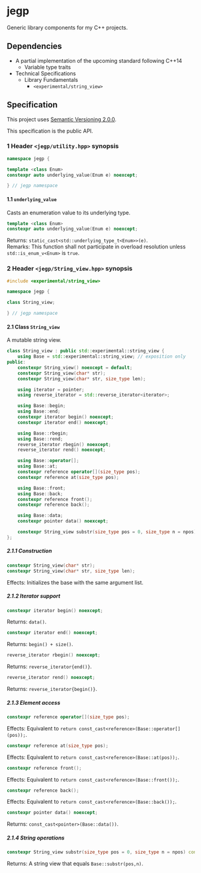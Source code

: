 # jegp

Generic library components for my C++ projects.

## Dependencies

* A partial implementation of the upcoming standard following C++14
    - Variable type traits
* Technical Specifications
    - Library Fundamentals
        + `<experimental/string_view>`

## Specification

This project uses [Semantic Versioning 2.0.0](http://semver.org/).

This specification is the public API.

### 1 Header `<jegp/utility.hpp>` synopsis

```C++
namespace jegp {

template <class Enum>
constexpr auto underlying_value(Enum e) noexcept;

} // jegp namespace
```

#### 1.1 `underlying_value`

Casts an enumeration value to its underlying type.

```C++
template <class Enum>
constexpr auto underlying_value(Enum e) noexcept;
```
Returns: `static_cast<std::underlying_type_t<Enum>>(e)`.<br/>
Remarks: This function shall not participate in overload resolution unless `std::is_enum_v<Enum>` is `true`.

### 2 Header `<jegp/String_view.hpp>` synopsis

```C++
#include <experimental/string_view>

namespace jegp {

class String_view;

} // jegp namespace
```

#### 2.1 Class `String_view`

A mutable string view.

```C++
class String_view : public std::experimental::string_view {
    using Base = std::experimental::string_view; // exposition only
public:
    constexpr String_view() noexcept = default;
    constexpr String_view(char* str);
    constexpr String_view(char* str, size_type len);

    using iterator = pointer;
    using reverse_iterator = std::reverse_iterator<iterator>;

    using Base::begin;
    using Base::end;
    constexpr iterator begin() noexcept;
    constexpr iterator end() noexcept;

    using Base::rbegin;
    using Base::rend;
    reverse_iterator rbegin() noexcept;
    reverse_iterator rend() noexcept;

    using Base::operator[];
    using Base::at;
    constexpr reference operator[](size_type pos);
    constexpr reference at(size_type pos);

    using Base::front;
    using Base::back;
    constexpr reference front();
    constexpr reference back();

    using Base::data;
    constexpr pointer data() noexcept;

    constexpr String_view substr(size_type pos = 0, size_type n = npos) const;
};
```

##### 2.1.1 Construction

```C++
constexpr String_view(char* str);
constexpr String_view(char* str, size_type len);
```
Effects: Initializes the base with the same argument list.

##### 2.1.2 Iterator support

```C++
constexpr iterator begin() noexcept;
```
Returns: `data()`.

```C++
constexpr iterator end() noexcept;
```
Returns: `begin() + size()`.

```C++
reverse_iterator rbegin() noexcept;
```
Returns: `reverse_iterator{end()}`.

```C++
reverse_iterator rend() noexcept;
```
Returns: `reverse_iterator{begin()}`.

##### 2.1.3 Element access

```C++
constexpr reference operator[](size_type pos);
```
Effects: Equivalent to `return const_cast<reference>(Base::operator[](pos));`.

```C++
constexpr reference at(size_type pos);
```
Effects: Equivalent to `return const_cast<reference>(Base::at(pos));`.

```C++
constexpr reference front();
```
Effects: Equivalent to `return const_cast<reference>(Base::front());`.

```C++
constexpr reference back();
```
Effects: Equivalent to `return const_cast<reference>(Base::back());`.

```C++
constexpr pointer data() noexcept;
```
Returns: `const_cast<pointer>(Base::data())`.

##### 2.1.4 String operations

```C++
constexpr String_view substr(size_type pos = 0, size_type n = npos) const;
```
Returns: A string view that equals `Base::substr(pos,n)`.
